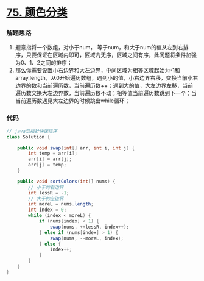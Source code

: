 # [75. 颜色分类](https://leetcode-cn.com/problems/sort-colors/)

### 解题思路
1. 题意指将一个数组，对小于num， 等于num，和大于num的值从左到右排序，只要保证在区域内即可，区域内无序，区域之间有序，此问题将条件加强为0、1、2之间的排序；
2. 那么你需要设置小右边界和大左边界，中间区域为相等区域起始为-1和array.length，从0开始遍历数组，遇到小的值，小右边界右移，交换当前小右边界的数和当前遍历数，当前遍历数++；遇到大的值，大左边界左移，当前遍历数交换大左边界数，当前遍历数不动；相等值当前遍历数跳到下一个；当当前遍历数遇见大左边界的时候跳出while循环；

### 代码

```java
// java双指针快速排序
class Solution {

    public void swap(int[] arr, int i, int j) {
        int temp = arr[i];
        arr[i] = arr[j];
        arr[j] = temp;
    }

    public void sortColors(int[] nums) {
        // 小于的右边界
        int lessR = -1;
        // 大于的左边界
        int moreL = nums.length;
        int index = 0;
        while (index < moreL) {
            if (nums[index] < 1) {
                swap(nums, ++lessR, index++);
            } else if (nums[index] > 1) {
                swap(nums, --moreL, index);
            } else {
                index++;
            }
        }
    }
}
```
